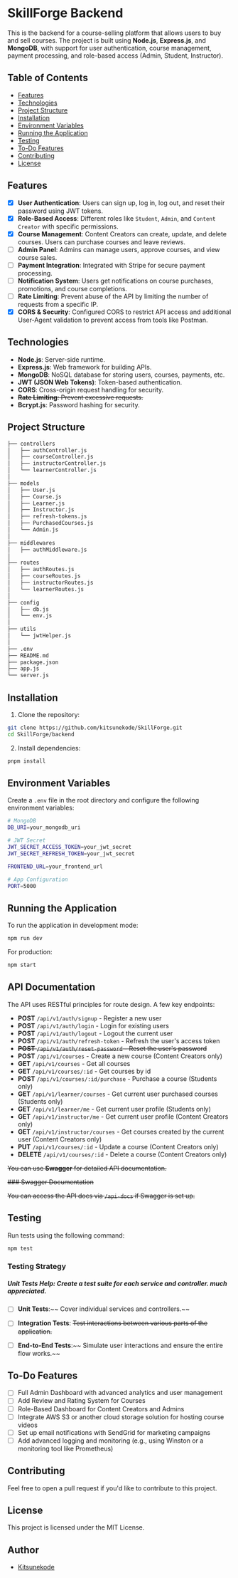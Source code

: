 # SkillForge Backend

This is the backend for a course-selling platform that allows users to buy and sell courses. The project is built using **Node.js**, **Express.js**, and **MongoDB**, with support for user authentication, course management, payment processing, and role-based access (Admin, Student, Instructor).

## Table of Contents

- [Features](#features)
- [Technologies](#technologies)
- [Project Structure](#project-structure)
- [Installation](#installation)
- [Environment Variables](#environment-variables)
- [Running the Application](#running-the-application)
- [Testing](#testing)
- [To-Do Features](#to-do-features)
- [Contributing](#contributing)
- [License](#license)

## Features

- [x] **User Authentication**: Users can sign up, log in, log out, and reset their password using JWT tokens.
- [x] **Role-Based Access**: Different roles like `Student`, `Admin`, and `Content Creator` with specific permissions.
- [x] **Course Management**: Content Creators can create, update, and delete courses. Users can purchase courses and leave reviews.
- [ ] **Admin Panel**: Admins can manage users, approve courses, and view course sales.
- [ ] **Payment Integration**: Integrated with Stripe for secure payment processing.
- [ ] **Notification System**: Users get notifications on course purchases, promotions, and course completions.
- [ ] **Rate Limiting**: Prevent abuse of the API by limiting the number of requests from a specific IP.
- [x] **CORS & Security**: Configured CORS to restrict API access and additional User-Agent validation to prevent access from tools like Postman.

## Technologies

- **Node.js**: Server-side runtime.
- **Express.js**: Web framework for building APIs.
- **MongoDB**: NoSQL database for storing users, courses, payments, etc.
- **JWT (JSON Web Tokens)**: Token-based authentication.
- **CORS**: Cross-origin request handling for security.
- ~~**Rate Limiting**: Prevent excessive requests.~~
- **Bcrypt.js**: Password hashing for security.

## Project Structure

```bash
├── controllers
│   ├── authController.js
│   ├── courseController.js
│   ├── instructorController.js
│   └── learnerController.js
│
├── models
│   ├── User.js
│   ├── Course.js
│   ├── Learner.js
│   ├── Instructor.js
│   ├── refresh-tokens.js
│   ├── PurchasedCourses.js
│   └── Admin.js
│
├── middlewares
│   ├── authMiddleware.js
│
├── routes
│   ├── authRoutes.js
│   ├── courseRoutes.js
│   ├── instructorRoutes.js
│   └── learnerRoutes.js
│
├── config
│   ├── db.js
│   └── env.js
│
├── utils
│   └── jwtHelper.js
│
├── .env
├── README.md
├── package.json
├── app.js
└── server.js
```

## Installation

1. Clone the repository:

```bash
git clone https://github.com/kitsunekode/SkillForge.git
cd SkillForge/backend
```

2. Install dependencies:

```bash
pnpm install
```

## Environment Variables

Create a `.env` file in the root directory and configure the following environment variables:

```bash
# MongoDB
DB_URI=your_mongodb_uri

# JWT Secret
JWT_SECRET_ACCESS_TOKEN=your_jwt_secret
JWT_SECRET_REFRESH_TOKEN=your_jwt_secret

FRONTEND_URL=your_frontend_url

# App Configuration
PORT=5000
```

## Running the Application

To run the application in development mode:

```bash
npm run dev
```

For production:

```bash
npm start
```

## API Documentation

The API uses RESTful principles for route design. A few key endpoints:

- **POST** `/api/v1/auth/signup` - Register a new user
- **POST** `/api/v1/auth/login` - Login for existing users
- **POST** `/api/v1/auth/logout` - Logout the current user
- **POST** `/api/v1/auth/refresh-token` -  Refresh the user's access token
- ~~**POST** `/api/v1/auth/reset-password` - Reset the user's password~~
- **POST** `/api/v1/courses` - Create a new course (Content Creators only)
- **GET** `/api/v1/courses` - Get all courses
- **GET** `/api/v1/courses/:id` - Get courses by id
- **POST** `/api/v1/courses/:id/purchase` - Purchase a course (Students only)
- **GET** `/api/v1/learner/courses` - Get current user purchased courses (Students only)
- **GET** `/api/v1/learner/me` - Get current user profile (Students only)
- **GET** `/api/v1/instructor/me` - Get current user profile (Content Creators only)
- **GET** `/api/v1/instructor/courses` - Get courses created by the current user (Content Creators only)
- **PUT** `/api/v1/courses/:id` -  Update a course (Content Creators only)
- **DELETE** `/api/v1/courses/:id` -  Delete a course (Content Creators only)


~~You can use **Swagger** for detailed API documentation.~~

~~### Swagger Documentation~~

~~You can access the API docs via `/api-docs` if Swagger is set up.~~

## Testing

Run tests using the following command:

```bash
npm test
```

### Testing Strategy
##### ***Unit Tests Help***: Create a test suite for each service and controller. much appreciated. 

- [ ] **Unit Tests**:~~ Cover individual services and controllers.~~
- [ ] **Integration Tests**: ~~Test interactions between various parts of the application.~~
- [ ] **End-to-End Tests**:~~ Simulate user interactions and ensure the entire flow works.~~


## To-Do Features

- [ ] Full Admin Dashboard with advanced analytics and user management
- [ ] Add Review and Rating System for Courses
- [ ] Role-Based Dashboard for Content Creators and Admins
- [ ] Integrate AWS S3 or another cloud storage solution for hosting course videos
- [ ] Set up email notifications with SendGrid for marketing campaigns
- [ ] Add advanced logging and monitoring (e.g., using Winston or a monitoring tool like Prometheus)

## Contributing

Feel free to open a pull request if you'd like to contribute to this project.

## License

This project is licensed under the MIT License.

## Author

- [Kitsunekode](github.com/kitsunekode)